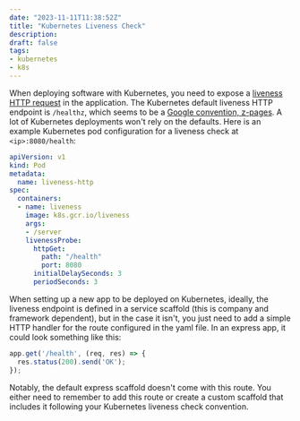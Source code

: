 ```yaml
---
date: "2023-11-11T11:38:52Z"
title: "Kubernetes Liveness Check"
description:
draft: false
tags:
- kubernetes
- k8s
---
```


When deploying software with Kubernetes, you need to expose a [liveness HTTP request](https://kubernetes.io/docs/tasks/configure-pod-container/configure-liveness-readiness-startup-probes/#define-a-liveness-http-request) in the application.
The Kubernetes default liveness HTTP endpoint is `/healthz`, which seems to be a [Google convention, z-pages](https://stackoverflow.com/questions/43380939/where-does-the-convention-of-using-healthz-for-application-health-checks-come-f).
A lot of Kubernetes deployments won't rely on the defaults.
Here is an example Kubernetes pod configuration for a liveness check at `<ip>:8080/health`:

```yaml
apiVersion: v1
kind: Pod
metadata:
  name: liveness-http
spec:
  containers:
  - name: liveness
    image: k8s.gcr.io/liveness
    args:
    - /server
    livenessProbe:
      httpGet:
        path: "/health"
        port: 8080
      initialDelaySeconds: 3
      periodSeconds: 3
```

When setting up a new app to be deployed on Kubernetes, ideally, the liveness endpoint is defined in a service scaffold (this is company and framework dependent), but in the case it isn't, you just need to add a simple HTTP handler for the route configured in the yaml file.
In an express app, it could look something like this:

```js
app.get('/health', (req, res) => {
  res.status(200).send('OK');
});
```

Notably, the default express scaffold doesn't come with this route.
You either need to remember to add this route or create a custom scaffold that includes it following your Kubernetes liveness check convention.